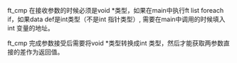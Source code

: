 ft_cmp 在接收参数的时候必须是void *类型，如果在main中执行ft list foreach if，如果data def是int类型（不是int 指针类型）, 需要在main中调用的时候填入int 变量的地址。

ft_cmp 完成参数接受后需要将void *类型转换成int 类型，然后才能获取两参数直接的差作为返回值。 
